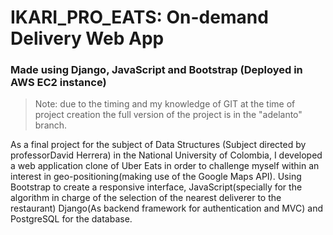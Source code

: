 # IKARI_PRO_EATS: On-demand Delivery Web App
### Made using Django, JavaScript and Bootstrap (Deployed in AWS EC2 instance)

> Note: due to the timing and my knowledge of GIT at the time of project creation the full version of the project is in the "adelanto" branch.

As a final project for the subject of Data Structures (Subject directed by professorDavid Herrera) in the National University of Colombia, I developed a web application clone of Uber Eats in order to challenge myself within an interest in geo-positioning(making use of the Google Maps API). Using Bootstrap to create a responsive interface, JavaScript(specially for the algorithm in charge of the selection of the nearest deliverer to the restaurant) Django(As backend framework for authentication and MVC) and PostgreSQL for the database.
